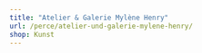 ```yaml
---
title: "Atelier & Galerie Mylène Henry"
url: /perce/atelier-und-galerie-mylene-henry/
shop: Kunst
---
```

